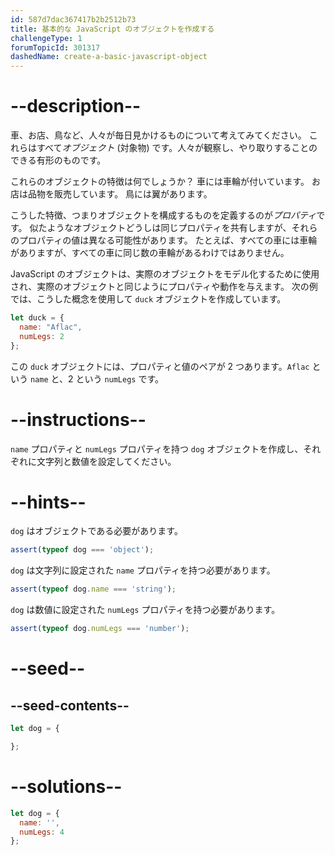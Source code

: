 ```yaml
---
id: 587d7dac367417b2b2512b73
title: 基本的な JavaScript のオブジェクトを作成する
challengeType: 1
forumTopicId: 301317
dashedName: create-a-basic-javascript-object
---
```


# --description--

車、お店、鳥など、人々が毎日見かけるものについて考えてみてください。 これらはすべて<dfn>オブジェクト</dfn> (対象物) です。人々が観察し、やり取りすることのできる有形のものです。

これらのオブジェクトの特徴は何でしょうか？ 車には車輪が付いています。 お店は品物を販売しています。 鳥には翼があります。

こうした特徴、つまりオブジェクトを構成するものを定義するのが<dfn>プロパティ</dfn>です。 似たようなオブジェクトどうしは同じプロパティを共有しますが、それらのプロパティの値は異なる可能性があります。 たとえば、すべての車には車輪がありますが、すべての車に同じ数の車輪があるわけではありません。

JavaScript のオブジェクトは、実際のオブジェクトをモデル化するために使用され、実際のオブジェクトと同じようにプロパティや動作を与えます。 次の例では、こうした概念を使用して `duck` オブジェクトを作成しています。

```js
let duck = {
  name: "Aflac",
  numLegs: 2
};
```

この `duck` オブジェクトには、プロパティと値のペアが 2 つあります。`Aflac` という `name` と、2 という `numLegs` です。

# --instructions--

`name` プロパティと `numLegs` プロパティを持つ `dog` オブジェクトを作成し、それぞれに文字列と数値を設定してください。

# --hints--

`dog` はオブジェクトである必要があります。

```js
assert(typeof dog === 'object');
```

`dog` は文字列に設定された `name` プロパティを持つ必要があります。

```js
assert(typeof dog.name === 'string');
```

`dog` は数値に設定された `numLegs` プロパティを持つ必要があります。

```js
assert(typeof dog.numLegs === 'number');
```

# --seed--

## --seed-contents--

```js
let dog = {

};
```

# --solutions--

```js
let dog = {
  name: '',
  numLegs: 4
};
```

